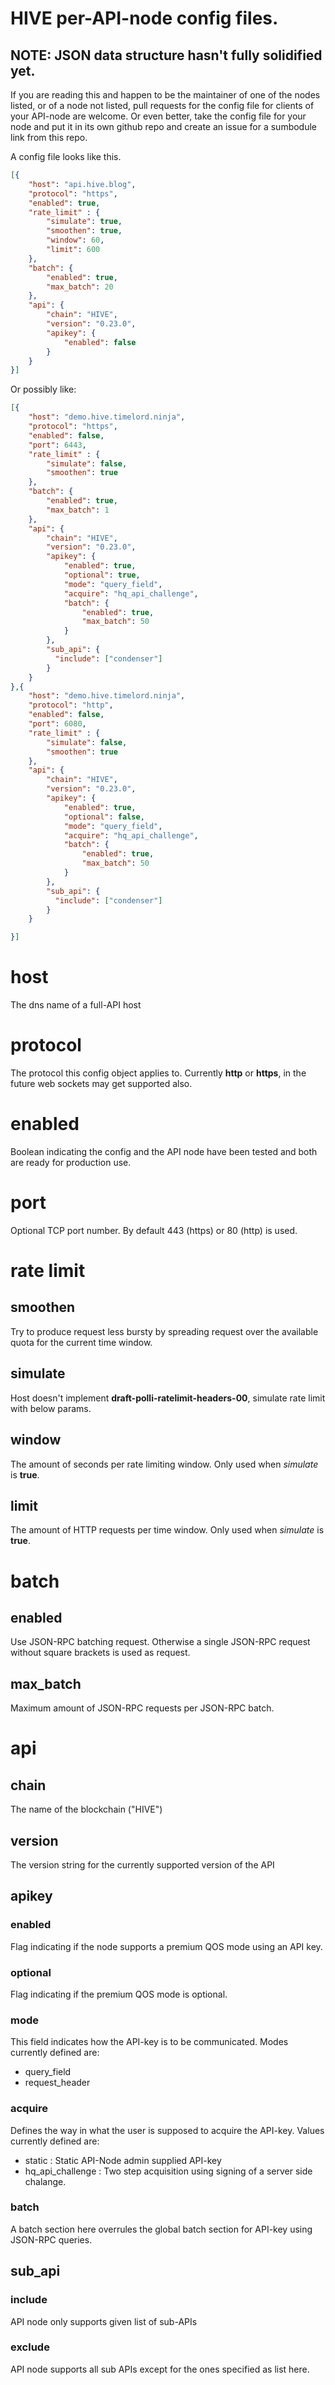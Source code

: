 # HIVE per-API-node config files.

## NOTE: JSON data structure hasn't fully solidified yet.

If you are reading this and happen to be the maintainer of one of the nodes listed, 
or of a node not listed, pull requests for the config file for clients of your API-node
are welcome. Or even better, take the config file for your node and put it in its own 
github repo and create an issue for a sumbodule link from this repo.


A config file looks like this. 
```json
[{
    "host": "api.hive.blog",
    "protocol": "https",
    "enabled": true,
    "rate_limit" : {
        "simulate": true,  
        "smoothen": true,
        "window": 60,
        "limit": 600
    },
    "batch": {
        "enabled": true,
        "max_batch": 20
    },
    "api": {
        "chain": "HIVE",
        "version": "0.23.0",
        "apikey": {
            "enabled": false
        }
    }
}]
```

Or possibly like:

```json
[{
    "host": "demo.hive.timelord.ninja",
    "protocol": "https",
    "enabled": false,
    "port": 6443,
    "rate_limit" : {
        "simulate": false,
        "smoothen": true
    },
    "batch": {
        "enabled": true,
        "max_batch": 1
    },
    "api": {
        "chain": "HIVE",
        "version": "0.23.0",
        "apikey": {
            "enabled": true,
            "optional": true,
            "mode": "query_field",
            "acquire": "hq_api_challenge",
            "batch": {
                "enabled": true,
                "max_batch": 50
            }
        },
        "sub_api": {
          "include": ["condenser"]
        }
    }
},{
    "host": "demo.hive.timelord.ninja",
    "protocol": "http",
    "enabled": false,
    "port": 6080,
    "rate_limit" : {
        "simulate": false,
        "smoothen": true
    },
    "api": {
        "chain": "HIVE",
        "version": "0.23.0",
        "apikey": {
            "enabled": true,
            "optional": false,
            "mode": "query_field",
            "acquire": "hq_api_challenge",
            "batch": {
                "enabled": true,
                "max_batch": 50
            }
        },
        "sub_api": {
          "include": ["condenser"]
        }
    }

}]
```

# host
The dns name of a full-API host

# protocol
The protocol this config object applies to. Currently **http** or **https**, in the future web sockets may get supported also.

# enabled
Boolean indicating the config and the API node have been tested and both are ready for production use.

# port

Optional TCP port number. By default 443 (https) or 80 (http) is used.

# rate limit

## smoothen
Try to produce request less bursty by spreading request over the available quota for the current time window.

## simulate
Host doesn't implement **draft-polli-ratelimit-headers-00**, simulate rate limit with below params.

## window
The amount of seconds per rate limiting window. Only used when *simulate* is **true**.

## limit
The amount of HTTP requests per time window. Only used when *simulate* is **true**.

# batch

## enabled
Use JSON-RPC batching request. Otherwise a single JSON-RPC request without square brackets is used as request.

## max\_batch
Maximum amount of JSON-RPC requests per JSON-RPC batch.

# api

## chain
The name of the blockchain ("HIVE")

## version
The version string for the currently supported version of the API

## apikey

### enabled
Flag indicating if the node supports a premium QOS mode using an API key.

### optional
Flag indicating if the premium QOS mode is optional.

### mode
This field indicates how the API-key is to be communicated. Modes currently defined are:

* query\_field
* request\_header

### acquire
Defines the way in what the user is supposed to acquire the API-key. Values currently defined are:

* static  : Static API-Node admin supplied API-key
* hq\_api\_challenge : Two step acquisition using signing of a server side chalange. 

### batch
A batch section here overrules the global batch section for API-key using JSON-RPC queries.

## sub\_api

### include
API node only supports given list of sub-APIs

### exclude
API node supports all sub APIs except for the ones specified as list here.
